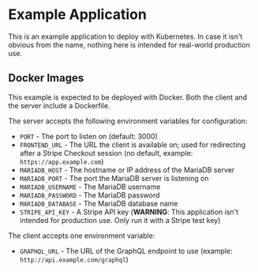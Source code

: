 # Example Application
This is an example application to deploy with Kubernetes. In case it isn't obvious from the name, nothing here is intended for real-world production use.

## Docker Images
This example is expected to be deployed with Docker. Both the client and the server include a Dockerfile.

The server accepts the following environment variables for configuration:
* `PORT` - The port to listen on (default: 3000)
* `FRONTEND_URL` - The URL the client is available on; used for redirecting after a Stripe Checkout session (no default, example: `https://app.example.com`)
* `MARIADB_HOST` - The hostname or IP address of the MariaDB server
* `MARIADB_PORT` - The port the MariaDB server is listening on
* `MARIADB_USERNAME` - The MariaDB username
* `MARIADB_PASSWORD` - The MariaDB password
* `MARIADB_DATABASE` - The MariaDB database name
* `STRIPE_API_KEY` - A Stripe API key (**WARNING**: This application isn't intended for production use. Only run it with a Stripe test key)

The client accepts one environment variable:
* `GRAPHQL_URL` - The URL of the GraphQL endpoint to use (example: `http://api.example.com/graphql`)
